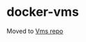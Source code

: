 docker-vms
==========
Moved to [Vms repo](https://github.com/makinacorpus/vms/edit/master/README.rst)
